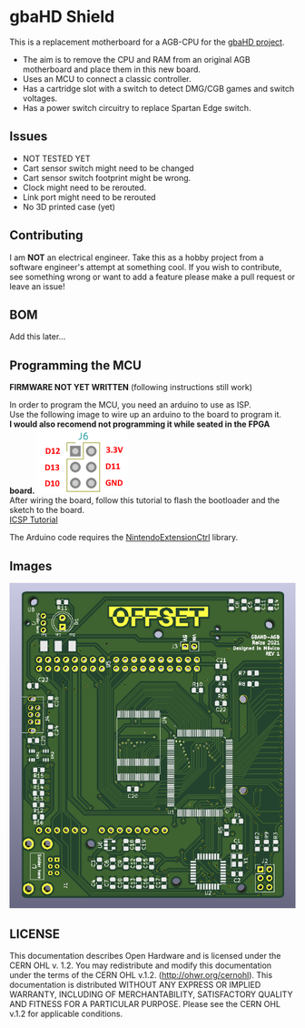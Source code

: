 # gbaHD Shield
This is a replacement motherboard for a AGB-CPU for the [gbaHD project](https://github.com/zwenergy/gbaHD).  
- The aim is to remove the CPU and RAM from an original AGB motherboard and place them in this new board.  
- Uses an MCU to connect a classic controller.  
- Has a cartridge slot with a switch to detect DMG/CGB games and switch voltages.
- Has a power switch circuitry to replace Spartan Edge switch.


## Issues
- NOT TESTED YET
- Cart sensor switch might need to be changed
- Cart sensor switch footprint might be wrong.
- Clock might need to be rerouted.
- Link port might need to be rerouted
- No 3D printed case (yet)

## Contributing
I am **NOT** an electrical engineer. Take this as a hobby project from a software engineer's attempt at something cool. If you wish to contribute, see something wrong or want to add a feature please make a pull request or leave an issue!

## BOM
Add this later...

## Programming the MCU
**FIRMWARE NOT YET WRITTEN** (following instructions still work)

In order to program the MCU, you need an arduino to use as ISP.  
Use the following image to wire up an arduino to the board to program it.  
**I would also recomend not programming it while seated in the FPGA board.**
![PCB](./static/icsp.png "Wireup")  
After wiring the board, follow this tutorial to flash the bootloader and the sketch to the board.  
[ICSP Tutorial](https://www.arduino.cc/en/pmwiki.php?n=Tutorial/ArduinoISP)  
  
The Arduino code requires the [NintendoExtensionCtrl](https://github.com/dmadison/NintendoExtensionCtrl) library.

## Images
![PCB](./static/pcb.png "PCB")

## LICENSE
This documentation describes Open Hardware and is licensed under the CERN OHL v. 1.2.
You may redistribute and modify this documentation under the terms of the CERN OHL v.1.2. (http://ohwr.org/cernohl). This documentation is distributed WITHOUT ANY EXPRESS OR IMPLIED WARRANTY, INCLUDING OF MERCHANTABILITY, SATISFACTORY QUALITY AND FITNESS FOR A PARTICULAR PURPOSE. Please see the CERN OHL v.1.2 for applicable conditions.
